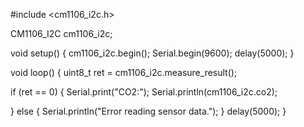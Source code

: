 #include <cm1106_i2c.h>

CM1106_I2C cm1106_i2c;

void setup() {
  cm1106_i2c.begin();
  Serial.begin(9600);
  delay(5000);
}

void loop() {
  uint8_t ret = cm1106_i2c.measure_result();

  if (ret == 0) {
    Serial.print("CO2:");
    Serial.println(cm1106_i2c.co2); 
    
  } else {
    Serial.println("Error reading sensor data.");
  }
  delay(5000);
}

